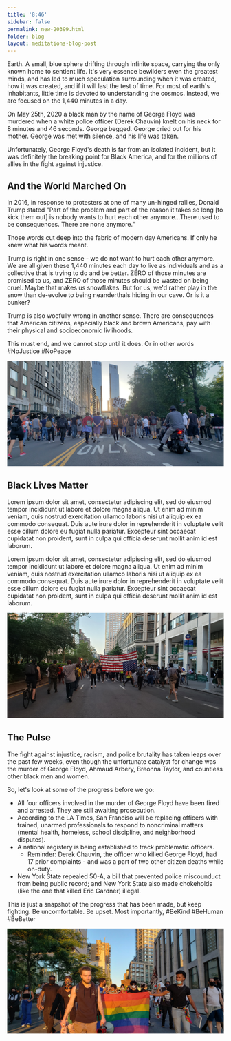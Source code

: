 ```yaml
---
title: '8:46'
sidebar: false
permalink: new-20399.html
folder: blog
layout: meditations-blog-post
---
```


Earth. A small, blue sphere drifting through infinite space, carrying the only known home to sentient life. It's very essence bewilders even the greatest minds, and has led to much speculation surrounding when it was created, how it was created, and if it will last the test of time. For most of earth's inhabitants, little time is devoted to understanding the cosmos. Instead, we are focused on the 1,440 minutes in a day. 

On May 25th, 2020 a black man by the name of George Floyd was murdered when a white police officer (Derek Chauvin) knelt on his neck for 8 minutes and 46 seconds. George begged. George cried out for his mother. George was met with silence, and his life was taken. 

Unfortunately, George Floyd's death is far from an isolated incident, but it was definitely the breaking point for Black America, and for the millions of allies in the fight against injustice.

## And the World Marched On

In 2016, in response to protesters at one of many un-hinged rallies, Donald Trump stated  "Part of the problem and part of the reason it takes so long [to kick them out] is nobody wants to hurt each other anymore...There used to be consequences. There are none anymore."

Those words cut deep into the fabric of modern day Americans. If only he knew what his words meant.

Trump is right in one sense - we do not want to hurt each other anymore. We are all given these 1,440 minutes each day to live as individuals and as a collective that is trying to do and be better. ZERO of those minutes are promised to us, and ZERO of those minutes should be wasted on being cruel. Maybe that makes us snowflakes. But for us, we'd rather play in the snow than de-evolve to being neanderthals hiding in our cave. Or is it a bunker?

Trump is also woefully wrong in another sense. There are consequences that American citizens, especially black and brown Americans, pay with their physical and socioeconomic livlihoods. 

This must end, and we cannot stop until it does. Or in other words #NoJustice #NoPeace

<div class="post-image-container">
    <img class="post-image" src="images/blm-bike-wide.jpg" />
</div>

## Black Lives Matter

Lorem ipsum dolor sit amet, consectetur adipiscing elit, sed do eiusmod tempor incididunt ut labore et dolore magna aliqua. Ut enim ad minim veniam, quis nostrud exercitation ullamco laboris nisi ut aliquip ex ea commodo consequat. Duis aute irure dolor in reprehenderit in voluptate velit esse cillum dolore eu fugiat nulla pariatur. Excepteur sint occaecat cupidatat non proident, sunt in culpa qui officia deserunt mollit anim id est laborum.

Lorem ipsum dolor sit amet, consectetur adipiscing elit, sed do eiusmod tempor incididunt ut labore et dolore magna aliqua. Ut enim ad minim veniam, quis nostrud exercitation ullamco laboris nisi ut aliquip ex ea commodo consequat. Duis aute irure dolor in reprehenderit in voluptate velit esse cillum dolore eu fugiat nulla pariatur. Excepteur sint occaecat cupidatat non proident, sunt in culpa qui officia deserunt mollit anim id est laborum.

<div class="post-image-container">
    <img class="post-image" src="images/blm-flag.jpg" />
</div>

## The Pulse

The fight against injustice, racism, and police brutality has taken leaps over the past few weeks, even though the unfortunate catalyst for change was the murder of George Floyd, Ahmaud Arbery, Breonna Taylor, and countless other black men and women.

So, let's look at some of the progress before we go:

* All four officers involved in the murder of George Floyd have been fired and arrested. They are still awaiting prosecution.
* According to the LA Times, San Franciso will be replacing officers with trained, unarmed professionals to respond to noncriminal matters (mental health, homeless, school discipline, and neighborhood disputes).
* A national registery is being established to track problematic officers.
  * Reminder: Derek Chauvin, the officer who killed George Floyd, had 17 prior complaints - and was a part of two other citizen deaths while on-duty.
* New York State repealed 50-A, a bill that prevented police miscounduct from being public record; and New York State also made chokeholds (like the one that killed Eric Gardner) illegal.

This is just a snapshot of the progress that has been made, but keep fighting. Be uncomfortable. Be upset. Most importantly, #BeKind #BeHuman #BeBetter



<div class="post-image-container">
    <img class="post-image" src="images/blm-pride.jpg" />
</div>